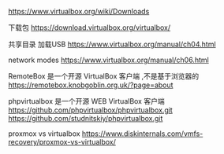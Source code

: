 https://www.virtualbox.org/wiki/Downloads

下载包
https://download.virtualbox.org/virtualbox/

共享目录  加载USB
https://www.virtualbox.org/manual/ch04.html

network modes
https://www.virtualbox.org/manual/ch06.html


RemoteBox 是一个开源 VirtualBox 客户端 ,不是基于浏览器的
https://remotebox.knobgoblin.org.uk/?page=about

phpvirtualbox 是一个开源 WEB VirtualBox 客户端
https://github.com/phpvirtualbox/phpvirtualbox.git
https://github.com/studnitskiy/phpvirtualbox.git


proxmox vs virtualbox
https://www.diskinternals.com/vmfs-recovery/proxmox-vs-virtualbox/
